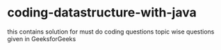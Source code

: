 # coding-datastructure-with-java
this contains solution for must do coding questions topic wise questions given in GeeksforGeeks

